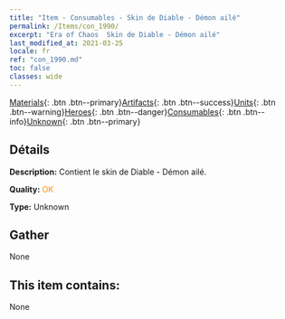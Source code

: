 ```yaml
---
title: "Item - Consumables - Skin de Diable - Démon ailé"
permalink: /Items/con_1990/
excerpt: "Era of Chaos  Skin de Diable - Démon ailé"
last_modified_at: 2021-03-25
locale: fr
ref: "con_1990.md"
toc: false
classes: wide
---
```

 [Materials](/fr/Items/){: .btn .btn--primary}[Artifacts](/fr/Items/Artifacts/){: .btn .btn--success}[Units](/fr/Items/Units/){: .btn .btn--warning}[Heroes](/fr/Items/Heroes/){: .btn .btn--danger}[Consumables](/fr/Items/Consumables/){: .btn .btn--info}[Unknown](/fr/Items/Unknown/){: .btn .btn--primary}

## Détails
 **Description:** Contient le skin de Diable - Démon ailé.

 **Quality:** <span style="color: #FF8C00">OK</span>

 **Type:** Unknown

## Gather

  None

## This item contains:

  None

